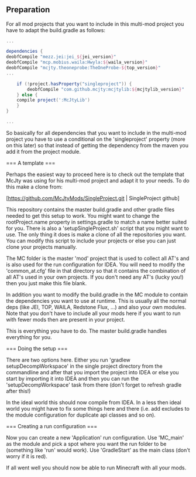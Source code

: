 #

## Preparation

For all mod projects that you want to include in this multi-mod project you have to adapt the build.gradle as follows:

```gradle
...

dependencies {
deobfCompile "mezz.jei:jei_${jei_version}"
deobfCompile "mcp.mobius.waila:Hwyla:${waila_version}"
deobfCompile "mcjty.theoneprobe:TheOneProbe-${top_version}"
...

    if (!project.hasProperty("singleproject")) {
        deobfCompile "com.github.mcjty:mcjtylib:${mcjtylib_version}"
    } else {
	compile project(':McJtyLib')
    }
}

...
```

So basically for all dependencies that you want to include in the multi-mod project you have to use a conditional on the 'singleproject' property (more on this later) so that instead of getting the dependency from the maven you add it from the project module.

=== A template ===

Perhaps the easiest way to proceed here is to check out the template that McJty was using for his multi-mod project and adapt it to your needs. To do this make a clone from:

[https://github.com/McJtyMods/SingleProject.git | SingleProject github]

This repository contains the master build.gradle and other gradle files needed to get this setup to work. You might want to change the rootProject.name property in settings.gradle to match a name better suited for you. There is also a 'setupSingleProject.sh' script that you might want to use. The only thing it does is make a clone of all the repositories you want. You can modify this script to include your projects or else you can just clone your projects manually.

The MC folder is the master 'mod' project that is used to collect all AT's and is also used for the run configuration for IDEA. You will need to modify the 'common_at.cfg' file in that directory so that it contains the combination of all AT's used in your own projects. If you don't need any AT's (lucky you!) then you just make this file blank.

In addition you want to modify the build.gradle in the MC module to contain the dependencies you want to use at runtime. This is usually all the normal deps (like JEI, TOP, WAILA, Redstone Flux, ...) and also your own modules. Note that you don't have to include all your mods here if you want to run with fewer mods then are present in your project.

This is everything you have to do. The master build.gradle handles everything for you.

=== Doing the setup ===

There are two options here. Either you run 'gradlew setupDecompWorkspace' in the single project directory from the commandline and after that you import the project into IDEA or else you start by importing it into IDEA and then you can run the 'setupDecompWorkspace' task from there (don't forget to refresh gradle after this!)

In the ideal world this should now compile from IDEA. In a less then ideal world you might have to fix some things here and there (i.e. add excludes to the module configuration for duplicate api classes and so on).

=== Creating a run configuration ===

Now you can create a new 'Application' run configuration. Use 'MC_main' as the module and pick a spot where you want the run folder to be (something like 'run' would work). Use 'GradleStart' as the main class (don't worry if it is red).

If all went well you should now be able to run Minecraft with all your mods.
